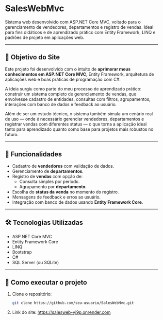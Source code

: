 # SalesWebMvc

Sistema web desenvolvido com ASP.NET Core MVC, voltado para o gerenciamento de vendedores, departamentos e registro de vendas. Ideal para fins didáticos e de aprendizado prático com Entity Framework, LINQ e padrões de projeto em aplicações web.

---

## 🎯 Objetivo do Site

Este projeto foi desenvolvido com o intuito de **aprimorar meus conhecimentos em ASP.NET Core MVC**, Entity Framework, arquitetura de aplicações web e boas práticas de programação com C#. 

A ideia surgiu como parte do meu processo de aprendizado prático: construir um sistema completo de gerenciamento de vendas, que envolvesse cadastro de entidades, consultas com filtros, agrupamentos, interações com banco de dados e feedback ao usuário.

Além de ser um estudo técnico, o sistema também simula um cenário real de uso — onde é necessário gerenciar vendedores, departamentos e registrar vendas com diferentes status — o que torna a aplicação ideal tanto para aprendizado quanto como base para projetos mais robustos no futuro.

---

## 🧩 Funcionalidades

- Cadastro de **vendedores** com validação de dados.
- Gerenciamento de **departamentos**.
- Registro de **vendas** com opção de:
  - Consulta simples por período.
  - Agrupamento por **departamento**.
- Escolha do **status da venda** no momento do registro.
- Mensagens de feedback e erros ao usuário.
- Integração com banco de dados usando **Entity Framework Core**.

---

## 🛠️ Tecnologias Utilizadas

- ASP.NET Core MVC
- Entity Framework Core
- LINQ
- Bootstrap
- C#
- SQL Server (ou SQLite)

---

## 🚀 Como executar o projeto

1. Clone o repositório:
   ```bash
   git clone https://github.com/seu-usuario/SalesWebMvc.git

2. Link do site: https://salesweb-yi9p.onrender.com
